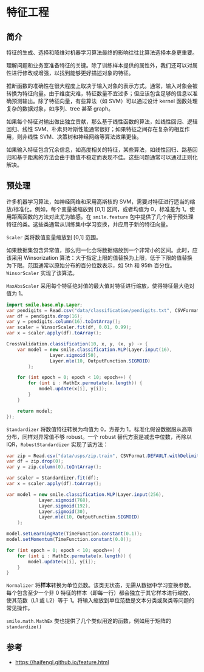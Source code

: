 # 特征工程

## 简介

特征的生成、选择和降维对机器学习算法最终的影响往往比算法选择本身更重要。

理解问题和业务室准备特征的关键。除了训练样本提供的属性外，我们还可以对属性进行修改或增强，以找到能够更好描述对象的特征。

推断函数的准确性在很大程度上取决于输入对象的表示方式。通常，输入对象会被转换为特征向量。由于维度灾难，特征数量不宜过多；但应该包含足够的信息以准确预测输出。除了特征向量，有些算法（如 SVM）可以通过设计 kernel 函数处理复杂的数据对象，如序列、tree 甚至 graph。

如果每个特征对输出做出独立贡献，那么基于线性函数的算法，如线性回归、逻辑回归、线性 SVM、朴素贝叶斯性能通常很好；如果特征之间存在复杂的相互作用，则非线性 SVM、决策树和神经网络等算法效果更佳。

如果输入特征包含冗余信息，如高度相关的特征，某些算法，如线性回归、路基回归和基于距离的方法会由于数值不稳定而表现不佳。这些问题通常可以通过正则化解决。

## 预处理

许多机器学习算法，如神经网络和采用高斯核的 SVM，需要对特征进行适当的缩放/标准化。例如，每个变量被缩放到 [0,1] 区间，或者均值为 0，标准差为 1。使用距离函数的方法对此尤为敏感。在 `smile.feature` 包中提供了几个用于预处理特征的类。这些类通常从训练集中学习变换，并应用于新的特征向量。

`Scaler` 类将数值变量缩放到 [0,1] 范围。

如果数据集包含异常值，那么归一化会将数据缩放到一个非常小的区间。此时，应该采用 Winsorization 算法：大于指定上限的值替换为上限，低于下限的值替换为下限。范围通常以原始分布的百分位数表示，如 5th 和 95th 百分位。`WinsorScaler` 实现了该算法。

`MaxAbsScaler` 采用每个特征绝对值的最大值对特征进行缩放，使得特征最大绝对值为 1。

```java
import smile.base.mlp.Layer;
var pendigits = Read.csv("data/classification/pendigits.txt", CSVFormat.DEFAULT.withDelimiter('\t'));
var df = pendigits.drop(16);
var y = pendigits.column(16).toIntArray();
var scaler = WinsorScaler.fit(df, 0.01, 0.99);
var x = scaler.apply(df).toArray();

CrossValidation.classification(10, x, y, (x, y) -> {
    var model = new smile.classification.MLP(Layer.input(16),
                Layer.sigmoid(50),
                Layer.mle(10, OutputFunction.SIGMOID)
        );

    for (int epoch = 0; epoch < 10; epoch++) {
        for (int i : MathEx.permutate(x.length)) {
            model.update(x[i], y[i]);
        }
    }

    return model;
});
```

`Standardizer` 将数值特征转换为均值为 0，方差为 1。标准化假设数据服从高斯分布，同样对异常值不够 robust。一个 robust 替代方案是减去中位数，再除以 IQR，`RobustStandardizer` 实现了该方法：

```java
var zip = Read.csv("data/usps/zip.train", CSVFormat.DEFAULT.withDelimiter(' '));
var df = zip.drop(0);
var y = zip.column(0).toIntArray();

var scaler = Standardizer.fit(df);
var x = scaler.apply(df).toArray();

var model = new smile.classification.MLP(Layer.input(256),
            Layer.sigmoid(768),
            Layer.sigmoid(192),
            Layer.sigmoid(30),
            Layer.mle(10, OutputFunction.SIGMOID)
    );

model.setLearningRate(TimeFunction.constant(0.1));
model.setMomentum(TimeFunction.constant(0.0));

for (int epoch = 0; epoch < 10; epoch++) {
    for (int i : MathEx.permutate(x.length)) {
        model.update(x[i], y[i]);
    }
}
```

`Normalizer` 将**样本**转换为单位范数。该类无状态，无需从数据中学习变换参数。每个包含至少一个非 0 特征的样本（即每一行）都会独立于其它样本进行缩放，使其范数（L1 或 L2）等于 1。将输入缩放到单位范数是文本分类或聚类等问题的常见操作。

`smile.math.MathEx` 类也提供了几个类似用途的函数，例如用于矩阵的 `standardize()`

## 参考

- https://haifengl.github.io/feature.html